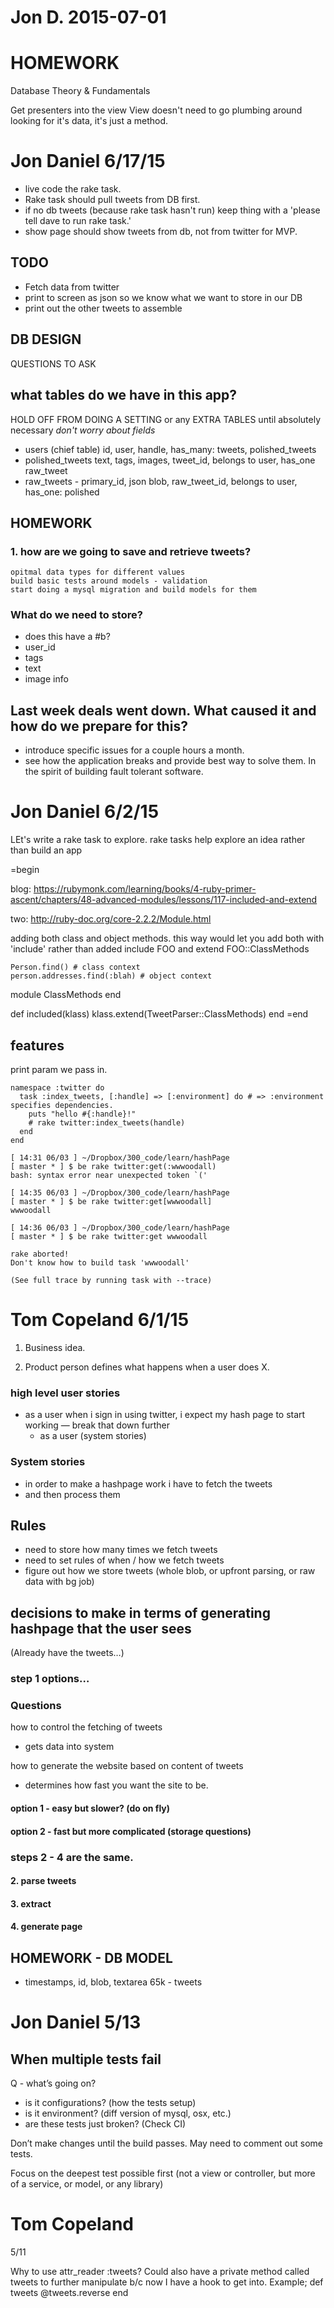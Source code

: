 # Jon D. 2015-07-01

# HOMEWORK
Database Theory & Fundamentals


Get presenters into the view
View doesn't need to go plumbing around looking for it's data,
it's just a method.


# Jon Daniel 6/17/15

- live code the rake task.
- Rake task should pull tweets from DB first.
- if no db tweets (because rake task hasn't run) keep thing with a 'please tell dave to run rake task.'
- show page should show tweets from db, not from twitter for MVP.

## TODO
- Fetch data from twitter
- print to screen as json so we know what we want to store in our DB
- print out the other tweets to assemble

## DB DESIGN
QUESTIONS TO ASK

## what tables do we have in this app? 
HOLD OFF FROM DOING A SETTING or any EXTRA TABLES until absolutely necessary
_don't worry about fields_
- users (chief table) id, user, handle, has_many: tweets, polished_tweets
- polished_tweets text, tags, images, tweet_id, belongs to user, has_one raw_tweet
- raw_tweets - primary_id, json blob, raw_tweet_id, belongs to user, has_one: polished

## HOMEWORK
### 1. how are we going to save and retrieve tweets?
    opitmal data types for different values
    build basic tests around models - validation
    start doing a mysql migration and build models for them

### What do we need to store?
- does this have a #b?
- user_id
- tags
- text
- image info

## Last week deals went down. What caused it and how do we prepare for this?
- introduce specific issues for a couple hours a month.
- see how the application breaks and provide best way to solve them. In the spirit of building fault tolerant software.

# Jon Daniel 6/2/15

LEt's write a rake task to explore.
rake tasks help explore an idea rather than build an app

=begin

  blog: https://rubymonk.com/learning/books/4-ruby-primer-ascent/chapters/48-advanced-modules/lessons/117-included-and-extend

  two: http://ruby-doc.org/core-2.2.2/Module.html

  adding both class and object methods.
  this way would let you add both with 'include'
  rather than added include FOO and extend FOO::ClassMethods


    Person.find() # class context
    person.addresses.find(:blah) # object context

  module ClassMethods
  end

  def included(klass)
    klass.extend(TweetParser::ClassMethods)
  end
=end


## features
print param we pass in.

    namespace :twitter do
      task :index_tweets, [:handle] => [:environment] do # => :environment specifies dependencies.
        puts "hello #{:handle}!"
        # rake twitter:index_tweets(handle)
      end
    end

    [ 14:31 06/03 ] ~/Dropbox/300_code/learn/hashPage
    [ master * ] $ be rake twitter:get(:wwwoodall)
    bash: syntax error near unexpected token `('

    [ 14:35 06/03 ] ~/Dropbox/300_code/learn/hashPage
    [ master * ] $ be rake twitter:get[wwwoodall]
    wwwoodall

    [ 14:36 06/03 ] ~/Dropbox/300_code/learn/hashPage
    [ master * ] $ be rake twitter:get wwwoodall

    rake aborted!
    Don't know how to build task 'wwwoodall'

    (See full trace by running task with --trace)


# Tom Copeland 6/1/15

1. Business idea.

2. Product person defines what happens when a user does X.
### high level user stories
- as a user when i sign in using twitter, i expect my hash page to start working
— break that down further
    - as a user (system stories)

### System stories
- in order to make a hashpage work i have to fetch the tweets
- and then process them

## Rules
- need to store how many times we fetch tweets
- need to set rules of when / how we fetch tweets
- figure out how we store tweets (whole blob, or upfront parsing, or raw data with bg job)


## decisions to make in terms of generating hashpage that the user sees

(Already have the tweets…)

### step 1 options…

### Questions
how to control the fetching of tweets
- gets data into system

how to generate the website based on content of tweets
- determines how fast you want the site to be.

#### option 1 - easy but slower?  (do on fly)
#### option 2 - fast but more complicated (storage questions)

### steps 2 - 4 are the same.
#### 2. parse tweets
#### 3. extract
#### 4. generate page


## HOMEWORK - DB MODEL
- timestamps, id, blob, textarea 65k - tweets


# Jon Daniel 5/13

## When multiple tests fail

Q - what’s going on?
- is it configurations? (how the tests setup)
- is it environment? (diff version of mysql, osx, etc.)
- are these tests just broken? (Check CI)

Don’t make changes until the build passes. May need to comment out some tests.

Focus on the deepest test possible first (not a view or controller, but more of a service, or model, or any library)


# Tom Copeland

5/11

 Why to use attr_reader :tweets?
 Could also have a private method called tweets to further manipulate b/c now I have a hook to get into.
 Example;
 def tweets
   @tweets.reverse
 end
